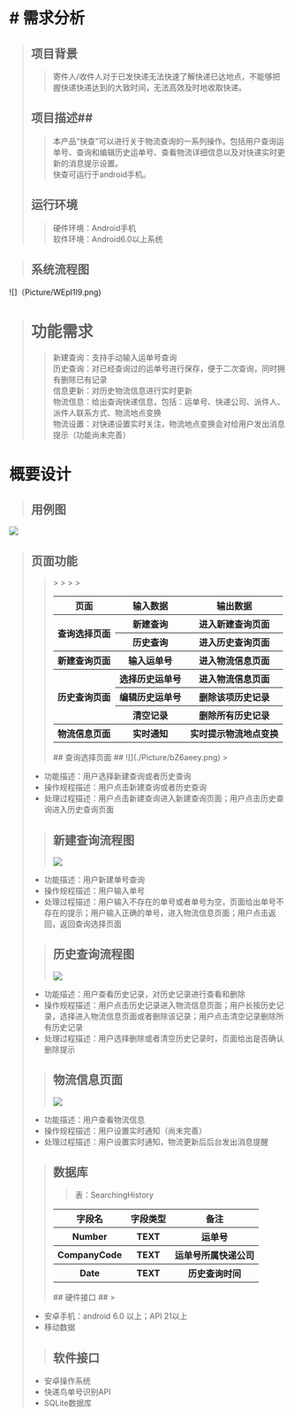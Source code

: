 # # 需求分析 #
>## 项目背景  ##
>> 寄件人/收件人对于已发快递无法快速了解快递已达地点，不能够把握快递快递达到的大致时间，无法高效及时地收取快递。
>## 项目描述##
>>本产品“快查”可以进行关于物流查询的一系列操作。包括用户查询运单号、查询和编辑历史运单号、查看物流详细信息以及对快递实时更新的消息提示设置。  
>快查可运行于android手机。
>## 运行环境 ##
>> 硬件环境：Android手机  
>软件环境：Android6.0以上系统  

>## 系统流程图 ##
![]（Picture/WEpI1I9.png)
># 功能需求 ##
>>新建查询：支持手动输入运单号查询  
>历史查询：对已经查询过的运单号进行保存，便于二次查询，同时拥有删除已有记录  
>信息更新：对历史物流信息进行实时更新  
>物流信息：给出查询快递信息，包括：运单号、快递公司、派件人、派件人联系方式、物流地点变换  
>物流设置：对快递设置实时关注，物流地点变换会对给用户发出消息提示（功能尚未完善）
# 概要设计 #
>## 用例图 ##
![](./Picture/L3NA4Ma.png)
>## 页面功能 ##
>><table>
><tr>
><th>页面</th>
><th>输入数据</th>
><th>输出数据</th>
></tr>
><tr>
><th rowspan="2">查询选择页面</th>
><th>新建查询</th>
><th>进入新建查询页面</th>
></tr>
><tr>
><th>历史查询</th>
>><th>进入历史查询页面</th>
></tr>
><tr>
><th>新建查询页面</th>
><th>输入运单号</th>
><th>进入物流信息页面</th>
></tr>
><tr>
><th rowspan="3">历史查询页面</th>
><th>选择历史运单号</th>
>><th>进入物流信息页面</th>
></tr>
><tr>
><th>编辑历史运单号</th>
>><th>删除该项历史记录</th>
></tr>
><tr>
><th>清空记录</th>
>><th>删除所有历史记录</th>
></tr>
><tr>
><th>物流信息页面</th>
><th>实时通知</th>
><th>实时提示物流地点变换</th>
></tr>
></table>
>## 查询选择页面 ##
>![](./Picture/bZ6aeey.png)
>>
- 功能描述：用户选择新建查询或者历史查询
- 操作规程描述：用户点击新建查询或者历史查询
- 处理过程描述：用户点击新建查询进入新建查询页面；用户点击历史查询进入历史查询页面
>## 新建查询流程图 ##
>![](./Picture/KTABHsE.png)
>>
- 功能描述：用户新建单号查询
- 操作规程描述：用户输入单号
- 处理过程描述：用户输入不存在的单号或者单号为空，页面给出单号不存在的提示；用户输入正确的单号，进入物流信息页面；用户点击返回，返回查询选择页面
>## 历史查询流程图 ##
>![](./Picture/Xv6RCSd.png)
>>
- 功能描述：用户查看历史记录，对历史记录进行查看和删除
- 操作规程描述：用户点击历史记录进入物流信息页面；用户长按历史记录，选择进入物流信息页面或者删除该记录；用户点击清空记录删除所有历史记录
- 处理过程描述：用户选择删除或者清空历史记录时，页面给出是否确认删除提示
>## 物流信息页面 ##
>![](./Picture/aLgyDvy.png)
>>
- 功能描述：用户查看物流信息
- 操作规程描述：用户设置实时通知（尚未完善）
- 处理过程描述：用户设置实时通知，物流更新后后台发出消息提醒
>## 数据库 ##
>>表：SearchingHistory  
><table>
><tr>
><th>字段名</th>
><th>字段类型</th>
><th>备注</th>
></tr>
><tr>
><th>Number</th>
><th>TEXT</th>
><th>运单号</th>
></tr>
><tr>
><th>CompanyCode</th>
><th>TEXT</th>
><th>运单号所属快递公司</th>
></tr>
><tr>
><th>Date</th>
><th>TEXT</th>
><th>历史查询时间</th>
></table>
>## 硬件接口 ##
>>
- 安卓手机：android 6.0 以上；API 21以上
- 移动数据
>## 软件接口 ##
>>
- 安卓操作系统    
- 快递鸟单号识别API  
- SQLite数据库
